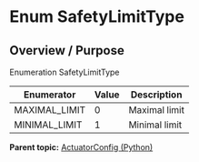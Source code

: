 # Enum SafetyLimitType

## Overview / Purpose

Enumeration SafetyLimitType

|Enumerator|Value|Description|
|----------|-----|-----------|
|MAXIMAL\_LIMIT|0|Maximal limit|
|MINIMAL\_LIMIT|1|Minimal limit|

**Parent topic:** [ActuatorConfig \(Python\)](../../summary_pages/ActuatorConfig.md)

